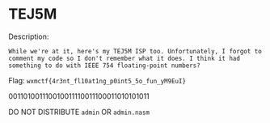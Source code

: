 # TEJ5M

Description:

```
While we're at it, here's my TEJ5M ISP too. Unfortunately, I forgot to comment my code so I don't remember what it does. I think it had something to do with IEEE 754 floating-point numbers?
```

Flag: `wxmctf{4r3nt_fl10at1ng_p0int5_5o_fun_yM9EuI}`

001101001110010011110011100011010101011

DO NOT DISTRIBUTE `admin` OR `admin.nasm`
